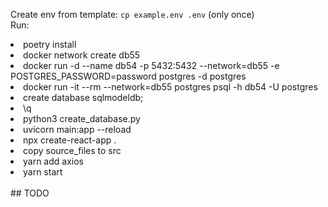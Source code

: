 Create env from template: ```cp example.env .env``` (only once)    
Run: 
<li> poetry install </li>
<li> docker network create db55</li>
<li> docker run -d --name db54 -p 5432:5432 --network=db55 -e POSTGRES_PASSWORD=password postgres -d postgres </li>
<li> docker run -it --rm --network=db55 postgres psql -h db54 -U postgres </li>  
<li> create database sqlmodeldb;</li>
<li> \q</li>
<li> python3 create_database.py </li>
<li> uvicorn main:app --reload </li>
<li> npx create-react-app . </li>
<li> copy source_files  to src </li>
<li> yarn add axios </li>
<li> yarn start </li>

</ul><br />
## TODO 
